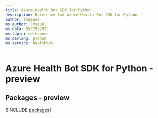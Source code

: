```yaml
---
title: Azure Health Bot SDK for Python
description: Reference for Azure Health Bot SDK for Python
author: lmazuel
ms.author: lmazuel
ms.data: 05/29/2023
ms.topic: reference
ms.devlang: python
ms.service: healthbot
---
```

# Azure Health Bot SDK for Python - preview
## Packages - preview
[!INCLUDE [packages](health-bot-index.md)]
